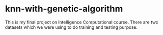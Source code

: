# knn-with-genetic-algorithm
This is my final project on Intelligence Computational course. 
There are two datasets which we were using to do training and testing purpose.